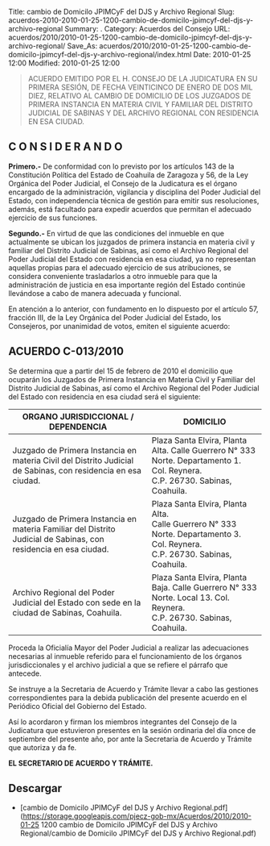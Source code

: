 Title: cambio de Domicilo JPIMCyF del DJS y Archivo Regional
Slug: acuerdos-2010-2010-01-25-1200-cambio-de-domicilo-jpimcyf-del-djs-y-archivo-regional
Summary: .
Category: Acuerdos del Consejo
URL: acuerdos/2010/2010-01-25-1200-cambio-de-domicilo-jpimcyf-del-djs-y-archivo-regional/
Save_As: acuerdos/2010/2010-01-25-1200-cambio-de-domicilo-jpimcyf-del-djs-y-archivo-regional/index.html
Date: 2010-01-25 12:00
Modified: 2010-01-25 12:00


> ACUERDO EMITIDO POR EL H. CONSEJO DE LA JUDICATURA EN SU PRIMERA SESIÓN, DE FECHA VEINTICINCO DE ENERO DE DOS MIL DIEZ, RELATIVO AL CAMBIO DE DOMICILIO DE LOS JUZGADOS DE PRIMERA INSTANCIA EN MATERIA CIVIL Y FAMILIAR DEL DISTRITO JUDICIAL DE SABINAS Y DEL ARCHIVO REGIONAL CON RESIDENCIA EN ESA CIUDAD.

## C O N S I D E R A N D O

**Primero.-** De conformidad con lo previsto por los artículos 143 de la Constitución Política del Estado de Coahuila de Zaragoza y 56, de la Ley Orgánica del Poder Judicial, el Consejo de la Judicatura es el órgano encargado de la administración, vigilancia y disciplina del Poder Judicial del Estado, con independencia técnica de gestión para emitir sus resoluciones, además, está facultado para expedir acuerdos que permitan el adecuado ejercicio de sus funciones.

**Segundo.-** En virtud de que las condiciones del inmueble en que actualmente se ubican los juzgados de primera instancia en materia civil y familiar del Distrito Judicial de Sabinas, así como el Archivo Regional del Poder Judicial del Estado con residencia en esa ciudad, ya no representan aquellas propias para el adecuado ejercicio de sus atribuciones, se considera conveniente trasladarlos a otro inmueble para que la administración de justicia en esa importante región del Estado continúe llevándose a cabo de manera adecuada y funcional.

En atención a lo anterior, con fundamento en lo dispuesto por el artículo 57, fracción III, de la Ley Orgánica del Poder Judicial del Estado, los Consejeros, por unanimidad de votos, emiten el siguiente acuerdo:

## ACUERDO C-013/2010

Se determina que a partir del 15 de febrero de 2010 el domicilio que ocuparán los Juzgados de Primera Instancia en Materia Civil y Familiar del Distrito Judicial de Sabinas, así como el Archivo Regional del Poder Judicial del Estado con residencia en esa ciudad será el siguiente:

| ORGANO JURISDICCIONAL / DEPENDENCIA                          | DOMICILIO                                                    |
| ------------------------------------------------------------ | ------------------------------------------------------------ |
| Juzgado de Primera Instancia en materia Civil del Distrito Judicial de Sabinas, con residencia en esa ciudad. | Plaza Santa Elvira, Planta Alta. Calle Guerrero N° 333 Norte. Departamento 1. Col. Reynera.<br/>C.P. 26730. Sabinas, Coahuila. |
| Juzgado de Primera Instancia en materia Familiar del Distrito Judicial de Sabinas, con residencia en esa ciudad. | Plaza Santa Elvira, Planta Alta.<br/>Calle Guerrero N° 333 Norte. Departamento 3. Col. Reynera.<br/>C.P. 26730. Sabinas, Coahuila. |
| Archivo Regional del Poder Judicial del Estado con sede en la ciudad de Sabinas, Coahuila. | Plaza Santa Elvira, Planta Baja. Calle Guerrero N° 333 Norte. Local 13. Col. Reynera.<br/>C.P. 26730. Sabinas, Coahuila. |



Proceda la Oficialía Mayor del Poder Judicial a realizar las adecuaciones necesarias al inmueble referido para el funcionamiento de los órganos jurisdiccionales y el archivo judicial a que se refiere el párrafo que antecede.

Se instruye a la Secretaria de Acuerdo y Trámite llevar a cabo las gestiones correspondientes para la debida publicación del presente acuerdo en el Periódico Oficial del Gobierno del Estado.

Así lo acordaron y firman los miembros integrantes del Consejo de la Judicatura que estuvieron presentes en la sesión ordinaria del día once de septiembre del presente año, por ante la Secretaria de Acuerdo y Trámite que autoriza y da fe.



**EL SECRETARIO DE ACUERDO Y TRÁMITE.**


## Descargar


* [cambio de Domicilo JPIMCyF del DJS y Archivo Regional.pdf](https://storage.googleapis.com/pjecz-gob-mx/Acuerdos/2010/2010-01-25 1200 cambio de Domicilo JPIMCyF del DJS y Archivo Regional/cambio de Domicilo JPIMCyF del DJS y Archivo Regional.pdf)


